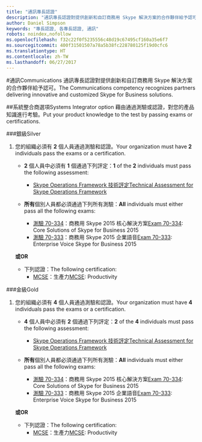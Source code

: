 ```yaml
---
title: "通訊專長認證"
description: "通訊專長認證對提供創新和自訂商務用 Skype 解決方案的合作夥伴給予認可。"
author: Daniel Simpson
keywords: "專長認證, 各專長認證, 通訊"
robots: noindex,nofollow
ms.openlocfilehash: f32c22f0f5235556c48d19c67495cf160a35e6f7
ms.sourcegitcommit: 400f31501507a78a5b38fc228780125f19d0cfc6
ms.translationtype: HT
ms.contentlocale: zh-TW
ms.lasthandoff: 06/27/2017
---
```

#<a name="communications"></a><span data-ttu-id="8ec5c-104">通訊</span><span class="sxs-lookup"><span data-stu-id="8ec5c-104">Communications</span></span>
<span data-ttu-id="8ec5c-105">通訊專長認證對提供創新和自訂商務用 Skype 解決方案的合作夥伴給予認可。</span><span class="sxs-lookup"><span data-stu-id="8ec5c-105">The Communications competency recognizes partners delivering innovative and customized Skype for Business solutions.</span></span>

##<a name="systems-integrator-option"></a><span data-ttu-id="8ec5c-106">系統整合商選項</span><span class="sxs-lookup"><span data-stu-id="8ec5c-106">Systems Integrator option</span></span>
<span data-ttu-id="8ec5c-107">藉由通過測驗或認證，對您的產品知識進行考驗。</span><span class="sxs-lookup"><span data-stu-id="8ec5c-107">Put your product knowledge to the test by passing exams or certifications.</span></span>
  
###<a name="silver"></a><span data-ttu-id="8ec5c-108">銀級</span><span class="sxs-lookup"><span data-stu-id="8ec5c-108">Silver</span></span>

1. <span data-ttu-id="8ec5c-109">您的組織必須有 **2** 個人員通過測驗和認證。</span><span class="sxs-lookup"><span data-stu-id="8ec5c-109">Your organization must have **2** individuals pass the exams or a certification.</span></span>

    - <span data-ttu-id="8ec5c-110">**2** 個人員中必須有 **1** 個通過下列評定：</span><span class="sxs-lookup"><span data-stu-id="8ec5c-110">**1** of the **2** individuals must pass the following assessment:</span></span>
        - [<span data-ttu-id="8ec5c-111">Skype Operations Framework 技術評定</span><span class="sxs-lookup"><span data-stu-id="8ec5c-111">Technical Assessment for Skype Operations Framework</span></span>](https://partneruniversity.microsoft.com/?whr=uri:MicrosoftAccount&courseId=16802&scoId=g6fMfp80C_5406265419)

    - <span data-ttu-id="8ec5c-112">**所有**個別人員都必須通過下列所有測驗：</span><span class="sxs-lookup"><span data-stu-id="8ec5c-112">**All** individuals must either pass all the following exams:</span></span>
        - <span data-ttu-id="8ec5c-113">[測驗 70-334](https://www.microsoft.com/en-us/learning/exam-70-334.aspx)：商務用 Skype 2015 核心解決方案</span><span class="sxs-lookup"><span data-stu-id="8ec5c-113">[Exam 70-334](https://www.microsoft.com/en-us/learning/exam-70-334.aspx): Core Solutions of Skype for Business 2015</span></span>
        - <span data-ttu-id="8ec5c-114">[測驗 70-333](https://www.microsoft.com/en-us/learning/exam-70-333.aspx)：商務用 Skype 2015 企業語音</span><span class="sxs-lookup"><span data-stu-id="8ec5c-114">[Exam 70-333](https://www.microsoft.com/en-us/learning/exam-70-333.aspx): Enterprise Voice Skype for Business 2015</span></span>

    **<span data-ttu-id="8ec5c-115">或</span><span class="sxs-lookup"><span data-stu-id="8ec5c-115">OR</span></span>**

    - <span data-ttu-id="8ec5c-116">下列認證：</span><span class="sxs-lookup"><span data-stu-id="8ec5c-116">The following certification:</span></span>
        - <span data-ttu-id="8ec5c-117">[MCSE](https://www.microsoft.com/en-us/learning/mcse-productivity-certification.aspx)：生產力</span><span class="sxs-lookup"><span data-stu-id="8ec5c-117">[MCSE](https://www.microsoft.com/en-us/learning/mcse-productivity-certification.aspx): Productivity</span></span>

###<a name="gold"></a><span data-ttu-id="8ec5c-118">金級</span><span class="sxs-lookup"><span data-stu-id="8ec5c-118">Gold</span></span>

1. <span data-ttu-id="8ec5c-119">您的組織必須有 **4** 個人員通過測驗和認證。</span><span class="sxs-lookup"><span data-stu-id="8ec5c-119">Your organization must have **4** individuals pass the exams or a certification.</span></span>

    - <span data-ttu-id="8ec5c-120">**4** 個人員中必須有 **2** 個通過下列評定：</span><span class="sxs-lookup"><span data-stu-id="8ec5c-120">**2** of the **4** individuals must pass the following assessment:</span></span>
        - [<span data-ttu-id="8ec5c-121">Skype Operations Framework 技術評定</span><span class="sxs-lookup"><span data-stu-id="8ec5c-121">Technical Assessment for Skype Operations Framework</span></span>](https://partneruniversity.microsoft.com/?whr=uri:MicrosoftAccount&courseId=16802&scoId=g6fMfp80C_5406265419)

    - <span data-ttu-id="8ec5c-122">**所有**個別人員都必須通過下列所有測驗：</span><span class="sxs-lookup"><span data-stu-id="8ec5c-122">**All** individuals must either pass all the following exams:</span></span>
        - <span data-ttu-id="8ec5c-123">[測驗 70-334](https://www.microsoft.com/en-us/learning/exam-70-334.aspx)：商務用 Skype 2015 核心解決方案</span><span class="sxs-lookup"><span data-stu-id="8ec5c-123">[Exam 70-334](https://www.microsoft.com/en-us/learning/exam-70-334.aspx): Core Solutions of Skype for Business 2015</span></span>
        - <span data-ttu-id="8ec5c-124">[測驗 70-333](https://www.microsoft.com/en-us/learning/exam-70-333.aspx)：商務用 Skype 2015 企業語音</span><span class="sxs-lookup"><span data-stu-id="8ec5c-124">[Exam 70-333](https://www.microsoft.com/en-us/learning/exam-70-333.aspx): Enterprise Voice Skype for Business 2015</span></span>

    **<span data-ttu-id="8ec5c-125">或</span><span class="sxs-lookup"><span data-stu-id="8ec5c-125">OR</span></span>**

    - <span data-ttu-id="8ec5c-126">下列認證：</span><span class="sxs-lookup"><span data-stu-id="8ec5c-126">The following certification:</span></span>
        - <span data-ttu-id="8ec5c-127">[MCSE](https://www.microsoft.com/en-us/learning/mcse-productivity-certification.aspx)：生產力</span><span class="sxs-lookup"><span data-stu-id="8ec5c-127">[MCSE](https://www.microsoft.com/en-us/learning/mcse-productivity-certification.aspx): Productivity</span></span>


